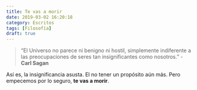 ```yaml
---
title: Te vas a morir
date: 2019-03-02 16:20:18
category: Escritos
tags: [Filosofía]
draft: true
---
```


> “El Universo no parece ni benigno ni hostil, simplemente indiferente a las
preocupaciones de seres tan insignificantes como nosotros.” - **Carl Sagan**

Así es, la insignificancia asusta. El no tener un propósito aún más. Pero
empecemos por lo seguro, **te vas a morir**.
